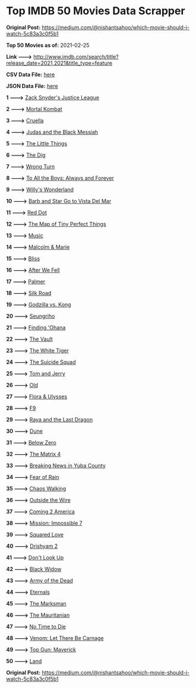 # Top IMDB 50 Movies Data Scrapper

**Original Post:** https://medium.com/@nishantsahoo/which-movie-should-i-watch-5c83a3c0f5b1

**Top 50 Movies as of:** 2021-02-25

**Link --->** http://www.imdb.com/search/title?release_date=2021,2021&title_type=feature

**CSV Data File:** [here](/Data/data.csv)

**JSON Data File:** [here](/Data/data.json)

**1 --->** [Zack Snyder's Justice League](https://www.imdb.com/title/tt12361974/?ref_=adv_li_tt)

**2 --->** [Mortal Kombat](https://www.imdb.com/title/tt0293429/?ref_=adv_li_tt)

**3 --->** [Cruella](https://www.imdb.com/title/tt3228774/?ref_=adv_li_tt)

**4 --->** [Judas and the Black Messiah](https://www.imdb.com/title/tt9784798/?ref_=adv_li_tt)

**5 --->** [The Little Things](https://www.imdb.com/title/tt10016180/?ref_=adv_li_tt)

**6 --->** [The Dig](https://www.imdb.com/title/tt3661210/?ref_=adv_li_tt)

**7 --->** [Wrong Turn](https://www.imdb.com/title/tt9110170/?ref_=adv_li_tt)

**8 --->** [To All the Boys: Always and Forever](https://www.imdb.com/title/tt10676012/?ref_=adv_li_tt)

**9 --->** [Willy's Wonderland](https://www.imdb.com/title/tt8114980/?ref_=adv_li_tt)

**10 --->** [Barb and Star Go to Vista Del Mar](https://www.imdb.com/title/tt3797512/?ref_=adv_li_tt)

**11 --->** [Red Dot](https://www.imdb.com/title/tt11307814/?ref_=adv_li_tt)

**12 --->** [The Map of Tiny Perfect Things](https://www.imdb.com/title/tt11080108/?ref_=adv_li_tt)

**13 --->** [Music](https://www.imdb.com/title/tt7541720/?ref_=adv_li_tt)

**14 --->** [Malcolm & Marie](https://www.imdb.com/title/tt12676326/?ref_=adv_li_tt)

**15 --->** [Bliss](https://www.imdb.com/title/tt10333426/?ref_=adv_li_tt)

**16 --->** [After We Fell](https://www.imdb.com/title/tt13069986/?ref_=adv_li_tt)

**17 --->** [Palmer](https://www.imdb.com/title/tt6857376/?ref_=adv_li_tt)

**18 --->** [Silk Road](https://www.imdb.com/title/tt7937254/?ref_=adv_li_tt)

**19 --->** [Godzilla vs. Kong](https://www.imdb.com/title/tt5034838/?ref_=adv_li_tt)

**20 --->** [Seungriho](https://www.imdb.com/title/tt12838766/?ref_=adv_li_tt)

**21 --->** [Finding 'Ohana](https://www.imdb.com/title/tt10332588/?ref_=adv_li_tt)

**22 --->** [The Vault](https://www.imdb.com/title/tt9742794/?ref_=adv_li_tt)

**23 --->** [The White Tiger](https://www.imdb.com/title/tt6571548/?ref_=adv_li_tt)

**24 --->** [The Suicide Squad](https://www.imdb.com/title/tt6334354/?ref_=adv_li_tt)

**25 --->** [Tom and Jerry](https://www.imdb.com/title/tt1361336/?ref_=adv_li_tt)

**26 --->** [Old](https://www.imdb.com/title/tt10954652/?ref_=adv_li_tt)

**27 --->** [Flora & Ulysses](https://www.imdb.com/title/tt8521736/?ref_=adv_li_tt)

**28 --->** [F9](https://www.imdb.com/title/tt5433138/?ref_=adv_li_tt)

**29 --->** [Raya and the Last Dragon](https://www.imdb.com/title/tt5109280/?ref_=adv_li_tt)

**30 --->** [Dune](https://www.imdb.com/title/tt1160419/?ref_=adv_li_tt)

**31 --->** [Below Zero](https://www.imdb.com/title/tt9845564/?ref_=adv_li_tt)

**32 --->** [The Matrix 4](https://www.imdb.com/title/tt10838180/?ref_=adv_li_tt)

**33 --->** [Breaking News in Yuba County](https://www.imdb.com/title/tt7737640/?ref_=adv_li_tt)

**34 --->** [Fear of Rain](https://www.imdb.com/title/tt10037014/?ref_=adv_li_tt)

**35 --->** [Chaos Walking](https://www.imdb.com/title/tt2076822/?ref_=adv_li_tt)

**36 --->** [Outside the Wire](https://www.imdb.com/title/tt10451914/?ref_=adv_li_tt)

**37 --->** [Coming 2 America](https://www.imdb.com/title/tt6802400/?ref_=adv_li_tt)

**38 --->** [Mission: Impossible 7](https://www.imdb.com/title/tt9603212/?ref_=adv_li_tt)

**39 --->** [Squared Love](https://www.imdb.com/title/tt13846542/?ref_=adv_li_tt)

**40 --->** [Drishyam 2](https://www.imdb.com/title/tt12361178/?ref_=adv_li_tt)

**41 --->** [Don't Look Up](https://www.imdb.com/title/tt11286314/?ref_=adv_li_tt)

**42 --->** [Black Widow](https://www.imdb.com/title/tt3480822/?ref_=adv_li_tt)

**43 --->** [Army of the Dead](https://www.imdb.com/title/tt0993840/?ref_=adv_li_tt)

**44 --->** [Eternals](https://www.imdb.com/title/tt9032400/?ref_=adv_li_tt)

**45 --->** [The Marksman](https://www.imdb.com/title/tt6902332/?ref_=adv_li_tt)

**46 --->** [The Mauritanian](https://www.imdb.com/title/tt4761112/?ref_=adv_li_tt)

**47 --->** [No Time to Die](https://www.imdb.com/title/tt2382320/?ref_=adv_li_tt)

**48 --->** [Venom: Let There Be Carnage](https://www.imdb.com/title/tt7097896/?ref_=adv_li_tt)

**49 --->** [Top Gun: Maverick](https://www.imdb.com/title/tt1745960/?ref_=adv_li_tt)

**50 --->** [Land](https://www.imdb.com/title/tt10265034/?ref_=adv_li_tt)

**Original Post:** https://medium.com/@nishantsahoo/which-movie-should-i-watch-5c83a3c0f5b1
